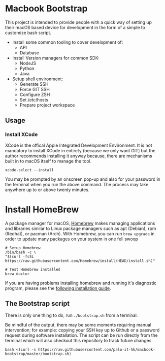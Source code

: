 # Macbook Bootstrap

This project is intended to provide people with a quick way of setting up their macOS based device for development in the form of a simple to customize bash script.

* Install some common tooling to cover development of:
    * API
    * Database
* Install Version managers for common SDK:
    * NodeJS
    * Python
    * Java
* Setup shell environment:
    * Generate SSH
    * Force GIT SSH
    * Configure ZSH
    * Set /etc/hosts
    * Prepare project workspace

## Usage

### Install XCode

XCode is the offical Apple Integrated Development Environment. It is not mandatory to install XCode in entirety (because we only want GIT) but the author recommends installing it anyway because, there are mechanisms built in to macOS itself to manage the tool.

```
xcode-select --install
```

You may be prompted by an onscreen pop-up and also for your password in the terminal when you run the above command. The process may take anywhere up to or above twenty minutes.

# Install HomeBrew

A package manager for macOS, [Homebrew](https://brew.sh/) makes managing applications and libraries similar to Linux package managers such as apt (Debian), rpm (Redhat), or pacman (Arch). With Homebrew, you can run `brew upgrade` in order to update many packages on your system in one fell swoop

```
# Setup Homebrew
/bin/bash -c \
"$(curl -fsSL https://raw.githubusercontent.com/Homebrew/install/HEAD/install.sh)"

# Test Homebrew installed
brew doctor
```

If you are having problems installing homebrew and running it's diagnostic program, please see the [following installation guide](https://docs.brew.sh/Installation).
## The Bootstrap script

There is only one thing to do, run `./bootstrap.sh` from a terminal.

Be mindful of the output, there may be some moments requiring manual intervention; for example: copying your SSH key up to Github or a password request during software installation. The script can be run directly from the terminal which will also checkout this repository to track future changes.

```
bash <(curl -s https://raw.githubusercontent.com/palo-it-hk/macbook-bootstrap/master/bootstrap.sh)
```